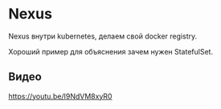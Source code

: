 # Nexus

Nexus внутри kubernetes, делаем свой docker registry.

Хороший пример для объяснения зачем нужен StatefulSet.

## Видео

https://youtu.be/I9NdVM8xyR0